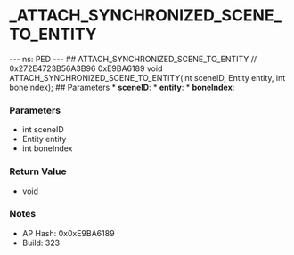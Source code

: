 # _ATTACH_SYNCHRONIZED_SCENE_TO_ENTITY

--- ns: PED --- ## ATTACH_SYNCHRONIZED_SCENE_TO_ENTITY  // 0x272E4723B56A3B96 0xE9BA6189 void ATTACH_SYNCHRONIZED_SCENE_TO_ENTITY(int sceneID, Entity entity, int boneIndex);   ## Parameters * **sceneID**: * **entity**: * **boneIndex**:

### Parameters
* int sceneID
* Entity entity
* int boneIndex

### Return Value
* void

### Notes
* AP Hash: 0x0xE9BA6189
* Build: 323

